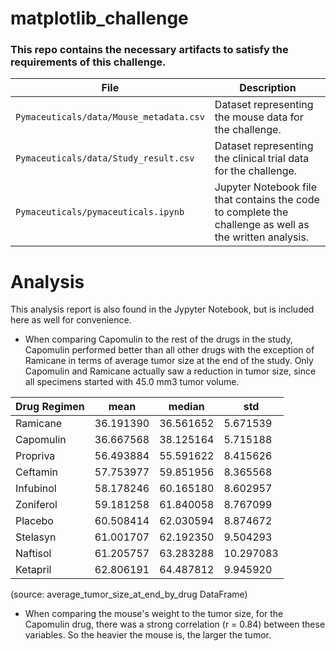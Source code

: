 # matplotlib_challenge

### This repo contains the necessary artifacts to satisfy the requirements of this challenge.

| File | Description | 
| - | - |
| `Pymaceuticals/data/Mouse_metadata.csv` | Dataset representing the mouse data for the challenge. |
| `Pymaceuticals/data/Study_result.csv` | Dataset representing the clinical trial data for the challenge. |
| `Pymaceuticals/pymaceuticals.ipynb` | Jupyter Notebook file that contains the code to complete the challenge as well as the written analysis. |

# Analysis

This analysis report is also found in the Jypyter Notebook, but is included here as well for convenience.

- When comparing Capomulin to the rest of the drugs in the study, Capomulin performed better than all other drugs with the exception of Ramicane in terms of average tumor size at the end of the study.  Only Capomulin and Ramicane actually saw a reduction in tumor size, since all specimens started with 45.0 mm3 tumor volume.
	
|Drug Regimen |mean	|median	|std|	
|-|-|-|-|		
|Ramicane	|36.191390	|36.561652	|5.671539|
|Capomulin	|36.667568	|38.125164	|5.715188|
|Propriva	|56.493884	|55.591622	|8.415626|
|Ceftamin	|57.753977	|59.851956	|8.365568|
|Infubinol	|58.178246	|60.165180	|8.602957|
|Zoniferol	|59.181258	|61.840058	|8.767099|
|Placebo	|60.508414	|62.030594	|8.874672|
|Stelasyn	|61.001707	|62.192350	|9.504293|
|Naftisol	|61.205757	|63.283288	|10.297083|
|Ketapril	|62.806191	|64.487812	|9.945920|

(source: average_tumor_size_at_end_by_drug DataFrame)

- When comparing the mouse's weight to the tumor size, for the Capomulin drug, there was a strong correlation (r = 0.84) between these variables.  So the heavier the mouse is, the larger the tumor.